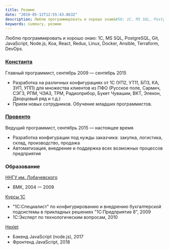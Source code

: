 ```yaml
---
title: Резюме
date: "2019-05-12T12:55:43.863Z"
description: Люблю программировать и хорошо знаю&#58; 1С, MS SQL, PostgreSQL, Git, JavaScript, Node.js, Koa, React, Redux, Linux, Docker, Ansible, Terraform, DevOps.
keywords: summary, резюме
---
```


Люблю программировать и хорошо знаю: 1С, MS SQL, PostgreSQL, Git, JavaScript, Node.js, Koa, React, Redux, Linux, Docker, Ansible, Terraform, DevOps.

### [Константа](http://standart1c.ru/)

Главный программист, сентябрь 2009 — сентябрь 2015

- Разработка на различных конфигурациях от 1С (УП2, УТ11, БП3, КА, ЗУП, УПП) для множества клиентов из ПФО (Русское поле, Сармич, СЭГЗ, РПМ, ЧЭАЗ, ТРМ, Радиоприбор, Букет Чувашии, ВКТ, Элекон, Дворцовый ряд и т.д.)
- Прием новых сотрудников. Обучение младших программистов.

### [Провенто](http://provento-electro.ru/)

Ведущий программист, сентябрь 2015 — настоящее время

- Разработка конфигурации под нужды заказчика: закупка, логистика, склад, производство, продажа
- Автоматизация, внедрение и поддержка всех возможных процессов предприятия

### Образование

[ННГУ им. Лобачевского](http://www.unn.ru/)
- ВМК, 2004 — 2009

[Курсы 1С](https://1c.ru/rus/partners/training/default.jsp)
- "1С:Специалист" по конфигурированию и внедрению бухгалтерской подсистемы в прикладных решениях "1С:Предприятие 8", 2009
- 1С:Эксперт по технологическим вопросам, 2010

[Hexlet](https://ru.hexlet.io/my)
- Бэкенд JavaScript (node.js), 2017
- Фронтенд JavaScript, 2018
